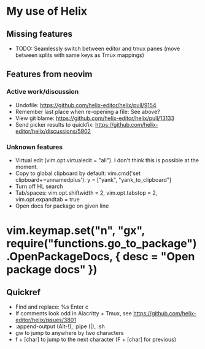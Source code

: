 # My use of Helix

## Missing features

- TODO: Seamlessly switch between editor and tmux panes (move between splits with same keys as Tmux mappings)

## Features from neovim

### Active work/discussion
- Undofile: https://github.com/helix-editor/helix/pull/9154
- Remember last place when re-opening a file: See above?
- View git blame: https://github.com/helix-editor/helix/pull/13133
- Send picker results to quickfix: https://github.com/helix-editor/helix/discussions/5902
 
### Unknown features
- Virtual edit (vim.opt.virtualedit = "all"). I don't think this is possible at the moment.
- Copy to global clipboard by default: vim.cmd('set clipboard+=unnamedplus'):  y = ["yank", "yank_to_clipboard"]
- Turn off HL search
- Tab/spaces: vim.opt.shiftwidth = 2, vim.opt.tabstop = 2, vim.opt.expandtab = true
- Open docs for package on given line
# vim.keymap.set("n", "gx", require("functions.go_to_package").OpenPackageDocs, { desc = "Open package docs" })
 
## Quickref
- Find and replace: %s <find> Enter c <replace>
- If comments look odd in Alacritty + Tmux, see https://github.com/helix-editor/helix/issues/3801
- :append-output (Alt-!), :pipe (|), :sh
- gw to jump to anywhere by two characters
- f + [char] to jump to the next character (F + [char] for previous)
